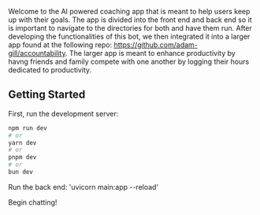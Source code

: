 Welcome to the AI powered coaching app that is meant to help users keep up with their goals. The app is divided into the front end and back end so it is important to navigate to the directories for both and have them run. After developing the functionalities of this bot, we then integrated it into a larger app found at the following repo: https://github.com/adam-gill/accountability. The larger app is meant to enhance productivity by havng friends and family compete with one another by logging their hours dedicated to productivity.

## Getting Started

First, run the development server:

```bash
npm run dev
# or
yarn dev
# or
pnpm dev
# or
bun dev
```

Run the back end:
'uvicorn main:app --reload'

Begin chatting!


